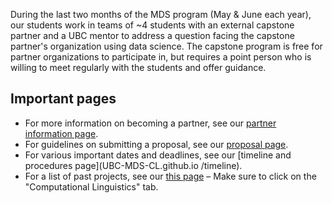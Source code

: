 

During the last two months of the MDS program (May & June each year), our students work in teams of ~4 students with an external capstone partner and a UBC mentor to address a question facing the capstone partner's organization using data science. The capstone program is free for partner organizations to participate in, but requires a point person who is willing to meet regularly with the students and offer guidance.

## Important pages

- For more information on becoming a partner, see our [partner information page](UBC-MDS-CL.gihub.io/partner_info).
- For guidelines on submitting a proposal, see our [proposal page](https://ubc.ca1.qualtrics.com/jfe/form/SV_6G26k7yyLVRcb0F).
- For various important dates and deadlines, see our [timeline and procedures page](UBC-MDS-CL.github.io
/timeline).
- For a list of past projects, see our [this page](https://masterdatascience.ubc.ca/why-ubc/partners) – Make sure to click on the "Computational Linguistics" tab.

